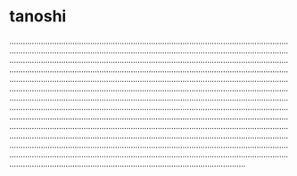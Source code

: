 # tanoshi
.....................................................................................................................................................................................................................................................................................................................................................................................................................................................................................................................................................................................................................................................................................................................................................................................................................................................................................................................................................................................................................................................................................................................................................................................................................................................................................................................................................................................................................................................................................................................................................................................................................................................................................................................................................................................